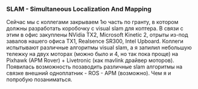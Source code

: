 ### SLAM - Simultaneous Localization And Mapping

Сейчас мы с коллегами закрываем 1ю часть по гранту, в котором должны разработать коробочку с visual slam для коптера. В связи с этим в офис закуплены NVidia TX2, Microsoft Kinetic 2, отрыты из-под завалов нашего офиса TX1, Realsence SR300, Intel Upboard. Коллеги испытывают различные алгоритмы visual slam, а я запилил небольшую тележку на двух моторах \(можно было и 4, но так пока проще\) на Pixhawk \(APM Rover\) + Livetronic \(как mavlink драйвер моторов\). Появилась возможность позаводить различные slam алгоритмы на связке внешний одноплатник - ROS - APM \(возможно\). Чем я и попробую позаниматься.  
  


